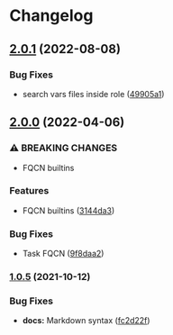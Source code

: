 # Changelog

## [2.0.1](https://github.com/agl4/ansible-role-git/compare/v2.0.0...v2.0.1) (2022-08-08)


### Bug Fixes

* search vars files inside role ([49905a1](https://github.com/agl4/ansible-role-git/commit/49905a1557ed31bff510a6960504b8d867fd29cc))

## [2.0.0](https://github.com/agl4/ansible-role-git/compare/v1.0.5...v2.0.0) (2022-04-06)


### ⚠ BREAKING CHANGES

* FQCN builtins

### Features

* FQCN builtins ([3144da3](https://github.com/agl4/ansible-role-git/commit/3144da31574eb163b7a2e36c2e1f2e230ffdc9ee))


### Bug Fixes

* Task FQCN ([9f8daa2](https://github.com/agl4/ansible-role-git/commit/9f8daa216cdd4deef235fb26445b69c804f112e7))

### [1.0.5](https://www.github.com/agl4/ansible-role-git/compare/v1.0.4...v1.0.5) (2021-10-12)


### Bug Fixes

* **docs:** Markdown syntax ([fc2d22f](https://www.github.com/agl4/ansible-role-git/commit/fc2d22fddce4cc00c228325601f8aaba997e984d))
